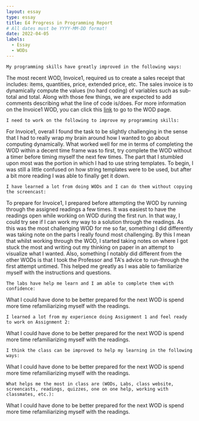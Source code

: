 ```yaml
---
layout: essay
type: essay
title: E4 Progress in Programming Report
# All dates must be YYYY-MM-DD format!
date: 2022-04-05
labels:
  - Essay
  - WODs
---
```



```
My programming skills have greatly improved in the following ways:
```
The most recent WOD, Invoice1, required us to create a sales receipt that includes: items, quantities, price, extended price, etc. The sales invoice is to dynamically compute the values (no hard coding) of variables such as sub-total and total. Along with those few things, we are expected to add comments describing what the line of code is/does. For more information on the Invoice1 WOD, you can click this <a href="https://dport96.github.io/ITM352/morea/060.expressions-operators/experience-invoice1.html">link</a> to go to the WOD page.


```
I need to work on the following to improve my programming skills:
```
For Invoice1, overall I found the task to be slightly challenging in the sense that I had to really wrap my brain around how I wanted to go about computing dynamically. What worked well for me in terms of completing the WOD within a decent time frame was to first, try complete the WOD without a timer before timing myself the next few times. The part that I stumbled upon most was the portion in which I had to use string templates. To begin, I was still a little confused on how string templates were to be used, but after a bit more reading I was able to finally get it down.


```
I have learned a lot from doing WODs and I can do them without copying the screencast:
```
To prepare for Invoice1, I prepared before attempting the WOD by running through the assigned readings a few times. It was easiest to have the readings open while working on WOD during the first run. In that way, I could try see if I can work my way to a solution through the readings. As this was the most challenging WOD for me so far, something I did differently was taking note on the parts I really found most challenging. By this I mean that whilst working through the WOD, I started taking notes on where I got stuck the most and writing out my thinking on paper in an attempt to visualize what I wanted. Also, something I notably did different from the other WODs is that I took the Professor and TA's advice to run-through the first attempt untimed. This helped me greatly as I was able to familiarize myself with the instructions and questions. 


```
The labs have help me learn and I am able to complete them with confidence:
```
What I could have done to be better prepared for the next WOD is spend more time refamiliarizing myself with the readings.



```
I learned a lot from my experience doing Assignment 1 and feel ready to work on Assignment 2:
```
What I could have done to be better prepared for the next WOD is spend more time refamiliarizing myself with the readings.


```
I think the class can be improved to help my learning in the following ways:
```
What I could have done to be better prepared for the next WOD is spend more time refamiliarizing myself with the readings.


```
What helps me the most in class are (WODs, Labs, class website, screencasts, readings, quizzes, one on one help, working with classmates, etc.):
```
What I could have done to be better prepared for the next WOD is spend more time refamiliarizing myself with the readings.








